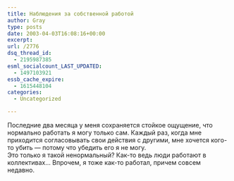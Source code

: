 ```yaml
---
title: Наблюдения за собственной работой
author: Gray
type: posts
date: 2003-04-03T16:08:16+00:00
excerpt:
url: /2776
dsq_thread_id:
  - 2195987385
esml_socialcount_LAST_UPDATED:
  - 1497103921
essb_cache_expire:
  - 1615448104
categories:
  - Uncategorized

---
```








Последние два месяца у меня сохраняется стойкое ощущение, что нормально работать я могу только сам. Каждый раз, когда мне приходится согласовывать свои действия с другими, мне хочется кого-то убить &#8212; потому что убедить его я не могу.  
Это только я такой ненормальный? Как-то ведь люди работают в коллективах&#8230; Впрочем, я тоже как-то работал, причем совсем недавно.